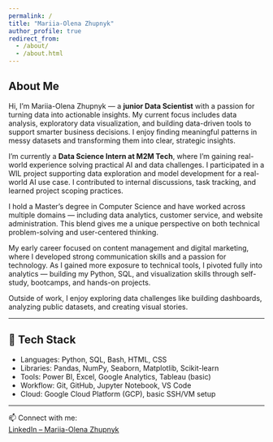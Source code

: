 ```yaml
---
permalink: /
title: "Mariia-Olena Zhupnyk"
author_profile: true
redirect_from: 
  - /about/
  - /about.html
---
```


## About Me

Hi, I’m Mariia-Olena Zhupnyk — a **junior Data Scientist** with a passion for turning data into actionable insights. My current focus includes data analysis, exploratory data visualization, and building data-driven tools to support smarter business decisions. I enjoy finding meaningful patterns in messy datasets and transforming them into clear, strategic insights.

I’m currently a **Data Science Intern at M2M Tech**, where I’m gaining real-world experience solving practical AI and data challenges. I participated in a WIL project supporting data exploration and model development for a real-world AI use case. I contributed to internal discussions, task tracking, and learned project scoping practices.

I hold a Master’s degree in Computer Science and have worked across multiple domains — including data analytics, customer service, and website administration. This blend gives me a unique perspective on both technical problem-solving and user-centered thinking.

My early career focused on content management and digital marketing, where I developed strong communication skills and a passion for technology. As I gained more exposure to technical tools, I pivoted fully into analytics — building my Python, SQL, and visualization skills through self-study, bootcamps, and hands-on projects.

Outside of work, I enjoy exploring data challenges like building dashboards, analyzing public datasets, and creating visual stories.

---

## 🔧 Tech Stack

- Languages: Python, SQL, Bash, HTML, CSS  
- Libraries: Pandas, NumPy, Seaborn, Matplotlib, Scikit-learn  
- Tools: Power BI, Excel, Google Analytics, Tableau (basic)  
- Workflow: Git, GitHub, Jupyter Notebook, VS Code  
- Cloud: Google Cloud Platform (GCP), basic SSH/VM setup  

---

📫 Connect with me:  
[LinkedIn – Mariia-Olena Zhupnyk](https://www.linkedin.com/in/helenzhupnyk/)
